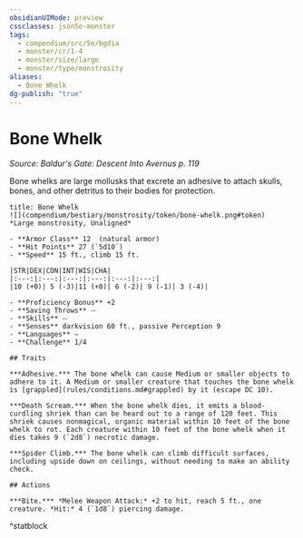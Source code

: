 ```yaml
---
obsidianUIMode: preview
cssclasses: json5e-monster
tags:
  - compendium/src/5e/bgdia
  - monster/cr/1-4
  - monster/size/large
  - monster/type/monstrosity
aliases:
  - Bone Whelk
dg-publish: "true"
---
```

# Bone Whelk
*Source: Baldur's Gate: Descent Into Avernus p. 119*  

Bone whelks are large mollusks that excrete an adhesive to attach skulls, bones, and other detritus to their bodies for protection.

```ad-statblock
title: Bone Whelk
![](compendium/bestiary/monstrosity/token/bone-whelk.png#token)
*Large monstrosity, Unaligned*

- **Armor Class** 12  (natural armor)
- **Hit Points** 27 (`5d10`)
- **Speed** 15 ft., climb 15 ft.

|STR|DEX|CON|INT|WIS|CHA|
|:---:|:---:|:---:|:---:|:---:|:---:|
|10 (+0)| 5 (-3)|11 (+0)| 6 (-2)| 9 (-1)| 3 (-4)|

- **Proficiency Bonus** +2
- **Saving Throws** ⏤
- **Skills** ⏤
- **Senses** darkvision 60 ft., passive Perception 9
- **Languages** —
- **Challenge** 1/4

## Traits

***Adhesive.*** The bone whelk can cause Medium or smaller objects to adhere to it. A Medium or smaller creature that touches the bone whelk is [grappled](rules/conditions.md#grappled) by it (escape DC 10).

***Death Scream.*** When the bone whelk dies, it emits a blood-curdling shriek than can be heard out to a range of 120 feet. This shriek causes nonmagical, organic material within 10 feet of the bone whelk to rot. Each creature within 10 feet of the bone whelk when it dies takes 9 (`2d8`) necrotic damage.

***Spider Climb.*** The bone whelk can climb difficult surfaces, including upside down on ceilings, without needing to make an ability check.

## Actions

***Bite.*** *Melee Weapon Attack:* +2 to hit, reach 5 ft., one creature. *Hit:* 4 (`1d8`) piercing damage.
```
^statblock